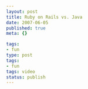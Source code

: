 ```yaml
---
layout: post
title: Ruby on Rails vs. Java
date: 2007-06-05
published: true
meta: {}

tags:
- fun
type: post
tags:
- fun
tags: video
status: publish
---
```


